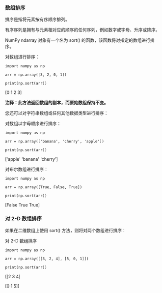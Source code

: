 ### 数组排序

排序是指将元素按有序顺序排列。

有序序列是拥有与元素相对应的顺序的任何序列，例如数字或字母、升序或降序。

NumPy ndarray 对象有一个名为 sort() 的函数，该函数将对指定的数组进行排序。

对数组进行排序：

```
import numpy as np

arr = np.array([3, 2, 0, 1])

print(np.sort(arr))
```

[0 1 2 3]

**注释：此方法返回数组的副本，而原始数组保持不变。**

您还可以对字符串数组或任何其他数据类型进行排序：

对数组以字母顺序进行排序：

```
import numpy as np

arr = np.array(['banana', 'cherry', 'apple'])

print(np.sort(arr))
```

['apple' 'banana' 'cherry']

对布尔数组进行排序：

```
import numpy as np

arr = np.array([True, False, True])

print(np.sort(arr))
```

[False True True]

### 对 2-D 数组排序

如果在二维数组上使用 sort() 方法，则将对两个数组进行排序：

对 2-D 数组排序

```
import numpy as np

arr = np.array([[3, 2, 4], [5, 0, 1]])

print(np.sort(arr))
```

[[2 3 4]

[0 1 5]]